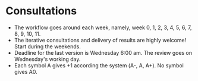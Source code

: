 # Consultations
  * The workflow goes around each week, namely, week 0, 1, 2, 3, 4, 5, 6, 7, 8, 9, 10, 11.
  * The iterative consultations and delivery of results are highly welcome! Start during the weekends.
  * Deadline for the last version is Wednesday 6:00 am. The review goes on Wednesday's working day.
  * Each symbol A gives +1 according the system (А-, А, А+). No symbol gives A0.
